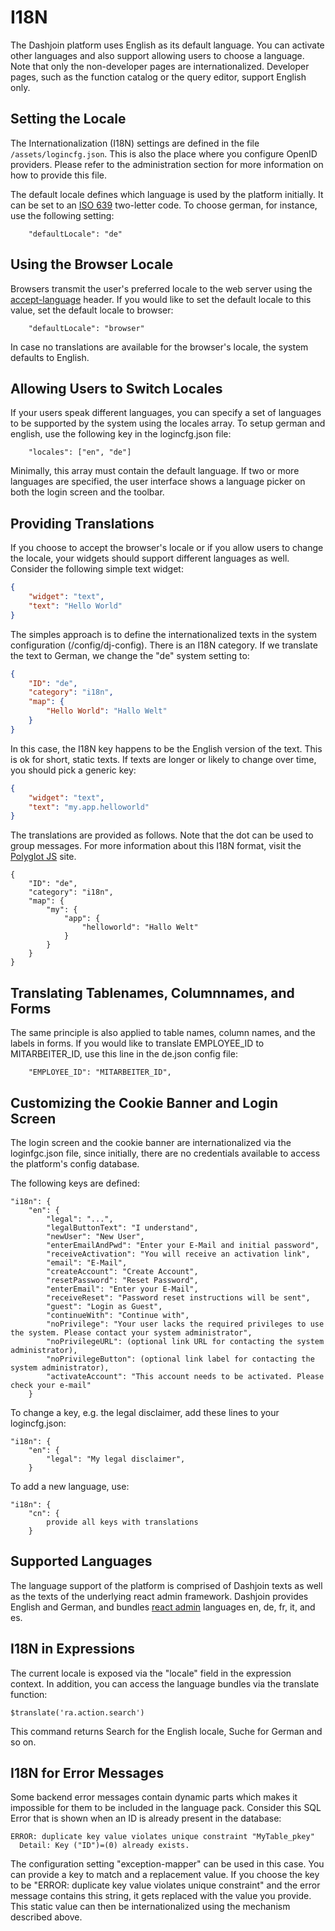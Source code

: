 # I18N

The Dashjoin platform uses English as its default language. You can activate other languages
and also support allowing users to choose a language.
Note that only the non-developer pages are internationalized. Developer pages, such as the function
catalog or the query editor, support English only.

## Setting the Locale

The Internationalization (I18N) settings are defined in the file ```/assets/logincfg.json```. This is
also the place where you configure OpenID providers. Please refer to the administration section for more
information on how to provide this file.

The default locale defines which language is used by the platform initially. 
It can be set to an [ISO 639](https://en.wikipedia.org/wiki/List_of_ISO_639_language_codes) two-letter code.
To choose german, for instance, use the following setting:

```text
    "defaultLocale": "de"
```

## Using the Browser Locale

Browsers transmit the user's preferred locale to the web server using the [accept-language](https://developer.mozilla.org/en-US/docs/Web/HTTP/Headers/Accept-Language) header.
If you would like to set the default locale to this value, set the default locale to browser:

```text
    "defaultLocale": "browser"
```

In case no translations are available for the browser's locale, the system defaults to English.

## Allowing Users to Switch Locales

If your users speak different languages, you can specify a set of languages to be supported by the system using
the locales array. To setup german and english, use the following key in the logincfg.json file:

```text
    "locales": ["en", "de"]
```

Minimally, this array must contain the default language. If two or more languages are specified,
the user interface shows a language picker on both the login screen and the toolbar.

## Providing Translations

If you choose to accept the browser's locale or if you allow users to change the locale, your widgets
should support different languages as well. Consider the following simple text widget:

```json
{
    "widget": "text",
    "text": "Hello World"
}
```

The simples approach is to define the internationalized texts in the system configuration (/config/dj-config).
There is an I18N category. If we translate the text to German, we change the "de" system setting to:

```json
{
    "ID": "de",
    "category": "i18n",
    "map": {
        "Hello World": "Hallo Welt"
    }
}
```
 
In this case, the I18N key happens to be the English version of the text. This is ok for short, static texts.
If texts are longer or likely to change over time, you should pick a generic key:

```json
{
    "widget": "text",
    "text": "my.app.helloworld"
}
```

The translations are provided as follows. Note that the dot can be used to group messages.
For more information about this I18N format, visit the [Polyglot JS](https://airbnb.io/polyglot.js/) site.

```
{
    "ID": "de",
    "category": "i18n",
    "map": {
        "my": {
            "app": {
                "helloworld": "Hallo Welt"
            }
        }
    }
}
```

## Translating Tablenames, Columnnames, and Forms

The same principle is also applied to table names, column names, and the labels in forms.
If you would like to translate  EMPLOYEE_ID to MITARBEITER_ID, use this line in the de.json config file:

```text
    "EMPLOYEE_ID": "MITARBEITER_ID",
```

## Customizing the Cookie Banner and Login Screen

The login screen and the cookie banner are internationalized via the loginfgc.json file, since initially,
there are no credentials available to access the platform's config database.

The following keys are defined:

```
"i18n": {
    "en": {
        "legal": "...",
        "legalButtonText": "I understand",
        "newUser": "New User",
        "enterEmailAndPwd": "Enter your E-Mail and initial password",
        "receiveActivation": "You will receive an activation link",
        "email": "E-Mail",
        "createAccount": "Create Account",
        "resetPassword": "Reset Password",
        "enterEmail": "Enter your E-Mail",
        "receiveReset": "Password reset instructions will be sent",
        "guest": "Login as Guest",
        "continueWith": "Continue with",
        "noPrivilege": "Your user lacks the required privileges to use the system. Please contact your system administrator",
        "noPrivilegeURL": (optional link URL for contacting the system administrator),
        "noPrivilegeButton": (optional link label for contacting the system administrator),
        "activateAccount": "This account needs to be activated. Please check your e-mail"
    }
```

To change a key, e.g. the legal disclaimer, add these lines to your logincfg.json:

```
"i18n": {
    "en": {
        "legal": "My legal disclaimer",
    }
```

To add a new language, use:

```
"i18n": {
    "cn": {
        provide all keys with translations
    }
```

## Supported Languages

The language support of the platform is comprised of Dashjoin texts as well as the texts of the underlying
react admin framework. 
Dashjoin provides English and German, and bundles [react admin](https://marmelab.com/react-admin/TranslationLocales.html) languages en, de, fr, it, and es.

## I18N in Expressions

The current locale is exposed via the "locale" field in the expression context.
In addition, you can access the language bundles via the translate function:

```
$translate('ra.action.search')
```

This command returns Search for the English locale, Suche for German and so on.

## I18N for Error Messages

Some backend error messages contain dynamic parts which makes it impossible for them to be included in the language pack.
Consider this SQL Error that is shown when an ID is already present in the database:

```
ERROR: duplicate key value violates unique constraint "MyTable_pkey"
  Detail: Key ("ID")=(0) already exists.
```

The configuration setting "exception-mapper" can be used in this case. You can provide a key to match and a replacement value.
If you choose the key to be "ERROR: duplicate key value violates unique constraint" and the error message contains this string,
it gets replaced with the value you provide. This static value can then be internationalized using the mechanism described above.
